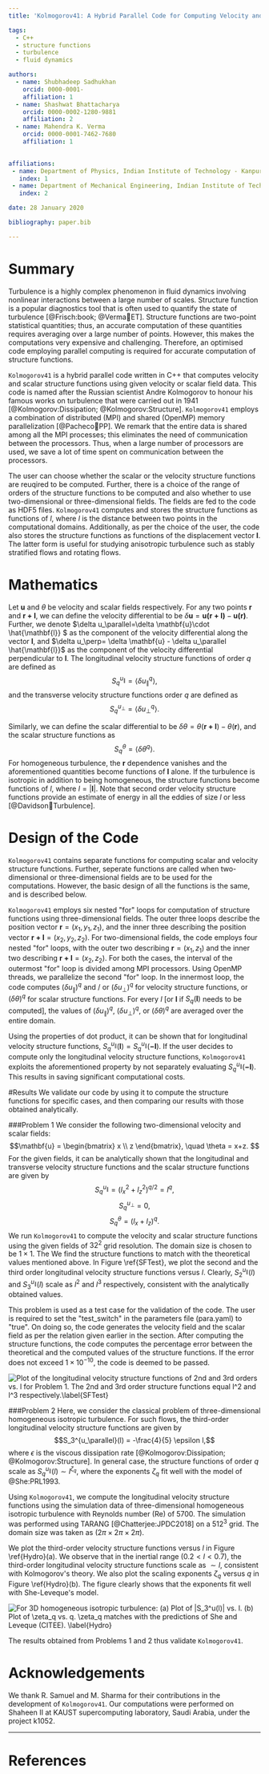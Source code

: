 ```yaml
---
title: 'Kolmogorov41: A Hybrid Parallel Code for Computing Velocity and Scalar Structure Functions'

tags:
  - C++
  - structure functions
  - turbulence
  - fluid dynamics

authors:
  - name: Shubhadeep Sadhukhan
    orcid: 0000-0001-
    affiliation: 1
  - name: Shashwat Bhattacharya
    orcid: 0000-0002-1280-9881
    affiliation: 2
  - name: Mahendra K. Verma
    orcid: 0000-0001-7462-7680
    affiliation: 1
  

affiliations:
 - name: Department of Physics, Indian Institute of Technology - Kanpur
   index: 1
 - name: Department of Mechanical Engineering, Indian Institute of Technology - Kanpur
   index: 2

date: 28 January 2020

bibliography: paper.bib

---
```


# Summary

Turbulence is a highly complex phenomenon in fluid dynamics involving nonlinear interactions between a large number of scales. Structure function is a popular diagnostics tool that is often used to quantify the state of turbulence [@Frisch:book; @Verma:book:ET].  Structure functions are two-point statistical quantities; thus, an accurate computation of these quantities requires averaging over a large number of points. However, this makes the computations very expensive and challenging. Therefore, an optimised code employing parallel computing is required for accurate computation of structure functions.  

 ``Kolmogorov41`` is a hybrid parallel code written in C++ that computes velocity and scalar structure functions using given velocity or scalar field data. This code is named after the Russian scientist Andre Kolmogorov to honour his famous works on turbulence that were carried out in 1941 [@Kolmogorov:Dissipation; @Kolmogorov:Structure]. ``Kolmogorov41`` employs a combination of distributed (MPI) and shared (OpenMP) memory parallelization [@Pacheco:book:PP]. We remark that the entire data is shared among all the MPI processes; this eliminates the need of communication between the processors. Thus, when a large number of processors are used, we save a lot of time spent on communication between the processors. 
 
 The user can choose whether the scalar or the velocity structure functions are reuqired to be computed. Further, there is a choice of the range of orders of the structure functions to be computed and also whether to use two-dimensional or three-dimensional fields. The fields are fed to the code as HDF5 files. 
 ``Kolmogorov41`` computes and stores the structure functions as functions of $l$, where $l$ is the distance between two points in the computational domains. Additionally, as per the choice of the user, the code also stores the structure functions as functions of the displacement vector $\mathbf{l}$. The latter form is useful for studying anisotropic turbulence such as stably stratified flows and rotating flows.  


# Mathematics

Let $\mathbf{u}$ and $\theta$ be velocity and scalar fields respectively. For any two points $\mathbf{r}$ and $\mathbf{r+l}$, we can define the velocity differential to be $\delta \mathbf{u} = \mathbf{u(r+l)}-\mathbf{u(r)}$. Further, we denote $\delta u_\parallel=\delta \mathbf{u}\cdot \hat{\mathbf{l}} $ as the component of the velocity differential along the vector $\mathbf{l}$, and $\delta u_\perp= \delta \mathbf{u} - \delta u_\parallel \hat{\mathbf{l}}$ as the component of the velocity differential perpendicular to $\mathbf{l}$. The longitudinal velocity structure functions of order $q$ are defined as
$$ S_q^{u_\parallel} = \langle \delta u_\parallel^q \rangle,$$ and the transverse velocity structure functions order $q$ are defined as $$ S_q^{u_\perp} = \langle \delta u_\perp^q \rangle. $$ 

Similarly, we can define the scalar differential to be $\delta \theta = \theta (\mathbf{r+l}) - \theta(\mathbf{r})$, and the scalar structure functions as $$ S_q^\theta = \langle \delta \theta^q\rangle. $$
For homogeneous turbulence, the $\mathbf{r}$ dependence vanishes and the aforementioned quantities become functions of $\mathbf{l}$ alone. If the turbulence is isotropic in addition to being homogeneous, the structure functions become functions of $l$, where $l=|\mathbf{l}|$. Note that second order velocity structure functions provide an estimate of energy in all the eddies of size $l$ or less [@Davidson:book:Turbulence]. 

# Design of the Code

``Kolmogorov41`` contains separate functions for computing scalar and velocity structure functions. Further, seperate functions are called when two-dimensional or three-dimensional fields are to be used for the computations. However, the basic design of all the functions is the same, and is described below.

`Kolmogorov41` employs six nested "for" loops for computation of structure functions using three-dimensional fields. The outer three loops describe the position vector $\mathbf{r}=(x_1,y_1,z_1)$, and the inner three describing the position vector $\mathbf{r+l}=(x_2,y_2,z_2)$. For two-dimensional fields, the code employs four nested "for" loops, with the outer two describing $\mathbf{r}=(x_1,z_1)$ and the inner two describing $\mathbf{r+l}=(x_2,z_2)$. For both the cases, the interval of the outermost "for" loop is divided among MPI processors. Using OpenMP threads, we parallelize the second "for" loop. In the innermost loop, the code computes $(\delta u_\parallel)^q$ and / or $(\delta u_\perp)^q$ for velocity structure functions, or $(\delta \theta)^q$ for scalar structure functions. For every $l$ [or $\mathbf{l}$ if $S_q(\mathbf{l})$ needs to be computed], the values of $(\delta u_\parallel)^q$, $(\delta u_\perp)^q$, or $(\delta \theta)^q$ are averaged over the entire domain. 

Using the properties of dot product, it can be shown that for longitudinal velocity structure functions, $S_q^{u_\parallel}(\mathbf{l})= S_q^{u_\parallel}(\mathbf{-l})$. If the user decides to compute only the longitudinal velocity structure functions, `Kolmogorov41` exploits the aforementioned property by not separately evaluating $S_q^{u_\parallel}(\mathbf{-l})$. This results in saving significant computational costs.    

 
#Results
We validate our code by using it to compute the structure functions for specific cases, and then comparing our results with those obtained analytically.

###Problem 1
We consider the following two-dimensional velocity and scalar fields:
$$\mathbf{u} = 
\begin{bmatrix} 
x \\ z
\end{bmatrix}, \quad \theta = x+z.
$$
For the given fields, it can be analytically shown that the longitudinal and transverse velocity structure functions and the scalar structure functions are given by 
$$S_q^{u_\parallel} = (l_x^2 + l_z^2)^{q/2} = l^q,$$
$$S_q^{u_\perp} = 0,$$
$$S_q^\theta = (l_x+l_z)^q.$$
We run ``Kolmogorov41`` to compute the velocity and scalar structure functions using the given fields of $32^2$ grid resolution. The domain size is chosen to be $1 \times 1$. The We find the structure functions to match with the theoretical values mentioned above. In Figure \ref{SFTest}, we plot the second and the third order longitudinal velocity structure functions versus $l$. Clearly, $S_2^{u_\parallel}(l)$ and $S_3^{u_\parallel}(l)$ scale as $l^2$ and $l^3$ respectively, consistent with the analytically obtained values. 

This problem is used as a test case for the validation of the code. The user is required to set the "test_switch" in the parameters file (para.yaml) to "true". On doing so, the code generates the velocity field and the scalar field as per the relation given earlier in the section. After computing the structure functions, the code computes the percentage error between the theoretical and the computed values of the structure functions. If the error does not exceed $1\times 10^{-10}$, the code is deemed to be passed.

![Plot of the longitudinal velocity structure functions of 2nd and 3rd orders vs. $l$ for Problem 1. The 2nd and 3rd order structure functions equal $l^2$ and $l^3$ respectively.\label{SFTest}](SF_test.png)


###Problem 2
Here, we consider the classical problem of three-dimensional homogeneous isotropic turbulence. For such flows, the third-order longitudinal velocity structure functions are given by
$$S_3^{u_\parallel}(l) = -\frac{4}{5} \epsilon l,$$
where $\epsilon$ is the viscous dissipation rate [@Kolmogorov:Dissipation; @Kolmogorov:Structure]. In general case, the structure functions of order $q$ scale as $S_q^{u_\parallel}(l) \sim l^{\zeta_q}$, where the exponents $\zeta_q$ fit well with the model of @She:PRL1993.  

Using ``Kolmogorov41``, we compute the longitudinal velocity structure functions using the simulation data of three-dimensional homogeneous isotropic turbulence with Reynolds number (Re) of 5700. The simulation was performed using TARANG [@Chatterjee:JPDC2018] on a $512^3$ grid. The domain size was taken as ($2\pi \times 2\pi \times 2\pi$). 

We plot the third-order velocity structure functions versus $l$ in Figure \ref{Hydro}(a). We observe that in the inertial range ($0.2<l<0.7$), the third-order longitudinal velocity structure functions scale as $\sim l$, consistent with Kolmogorov's theory. We also plot the scaling exponents $\zeta_q$ versus $q$ in Figure \ref{Hydro}(b). The figure clearly shows that the exponents fit well with She-Leveque's model. 

![For 3D homogeneous isotropic turbulence: (a) Plot of $|S_3^u(l)|$ vs. $l$. (b) Plot of $\zeta_q$ vs. $q$. $\zeta_q$ matches with the predictions of She and Leveque (CITEE). \label{Hydro}](Hydro.png)

The results obtained from Problems 1 and 2 thus validate ``Kolmogorov41``.  


# Acknowledgements

We thank R. Samuel and M. Sharma for their contributions in the development of ``Kolmogorov41``. Our computations were performed on Shaheen II at KAUST supercomputing laboratory, Saudi Arabia, under the project k1052. 

---

# References


